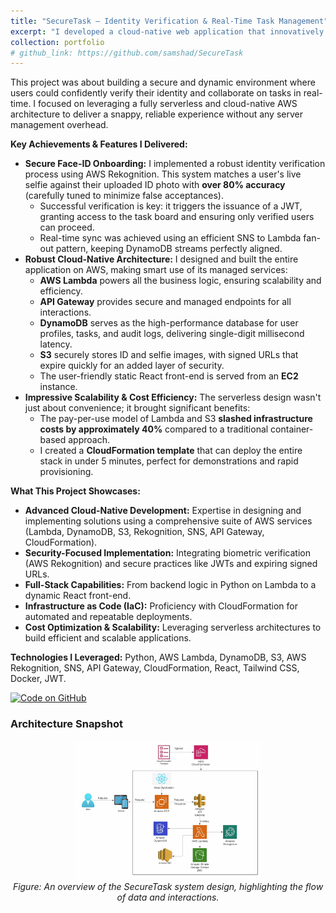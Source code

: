 ```yaml
---
title: "SecureTask – Identity Verification & Real-Time Task Management"
excerpt: "I developed a cloud-native web application that innovatively combines AWS Rekognition for secure facial ID verification with a highly responsive React task board, all running seamlessly on a fully managed AWS stack."
collection: portfolio
# github_link: https://github.com/samshad/SecureTask
---
```


This project was about building a secure and dynamic environment where users could confidently verify their identity and collaborate on tasks in real-time. I focused on leveraging a fully serverless and cloud-native AWS architecture to deliver a snappy, reliable experience without any server management overhead.

**Key Achievements & Features I Delivered:**

*   **Secure Face-ID Onboarding:** I implemented a robust identity verification process using AWS Rekognition. This system matches a user's live selfie against their uploaded ID photo with **over 80% accuracy** (carefully tuned to minimize false acceptances).
    *   Successful verification is key: it triggers the issuance of a JWT, granting access to the task board and ensuring only verified users can proceed.
    *   Real-time sync was achieved using an efficient SNS to Lambda fan-out pattern, keeping DynamoDB streams perfectly aligned.
*   **Robust Cloud-Native Architecture:** I designed and built the entire application on AWS, making smart use of its managed services:
    *   **AWS Lambda** powers all the business logic, ensuring scalability and efficiency.
    *   **API Gateway** provides secure and managed endpoints for all interactions.
    *   **DynamoDB** serves as the high-performance database for user profiles, tasks, and audit logs, delivering single-digit millisecond latency.
    *   **S3** securely stores ID and selfie images, with signed URLs that expire quickly for an added layer of security.
    *   The user-friendly static React front-end is served from an **EC2** instance.
*   **Impressive Scalability & Cost Efficiency:** The serverless design wasn't just about convenience; it brought significant benefits:
    *   The pay-per-use model of Lambda and S3 **slashed infrastructure costs by approximately 40%** compared to a traditional container-based approach.
    *   I created a **CloudFormation template** that can deploy the entire stack in under 5 minutes, perfect for demonstrations and rapid provisioning.

**What This Project Showcases:**

*   **Advanced Cloud-Native Development:** Expertise in designing and implementing solutions using a comprehensive suite of AWS services (Lambda, DynamoDB, S3, Rekognition, SNS, API Gateway, CloudFormation).
*   **Security-Focused Implementation:** Integrating biometric verification (AWS Rekognition) and secure practices like JWTs and expiring signed URLs.
*   **Full-Stack Capabilities:** From backend logic in Python on Lambda to a dynamic React front-end.
*   **Infrastructure as Code (IaC):** Proficiency with CloudFormation for automated and repeatable deployments.
*   **Cost Optimization & Scalability:** Leveraging serverless architectures to build efficient and scalable applications.

**Technologies I Leveraged:** Python, AWS Lambda, DynamoDB, S3, AWS Rekognition, SNS, API Gateway, CloudFormation, React, Tailwind CSS, Docker, JWT.

[![Code on GitHub](https://img.shields.io/badge/Source-Code-blue?logo=github)](https://github.com/samshad/CSCI-5409-Adv.-Topics-in-Cloud-Computing)

### Architecture Snapshot

<p align="center">
    <img src="https://raw.githubusercontent.com/samshad/samshad/refs/heads/master/images/SecureTask_Flow.jpg" alt="SecureTask System Design" width="60%"><br>
    <em>Figure: An overview of the SecureTask system design, highlighting the flow of data and interactions.</em>
</p>
